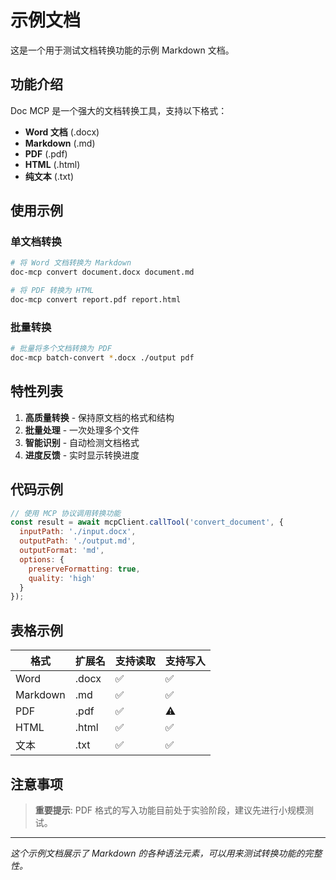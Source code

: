 # 示例文档

这是一个用于测试文档转换功能的示例 Markdown 文档。

## 功能介绍

Doc MCP 是一个强大的文档转换工具，支持以下格式：

- **Word 文档** (.docx)
- **Markdown** (.md) 
- **PDF** (.pdf)
- **HTML** (.html)
- **纯文本** (.txt)

## 使用示例

### 单文档转换

```bash
# 将 Word 文档转换为 Markdown
doc-mcp convert document.docx document.md

# 将 PDF 转换为 HTML
doc-mcp convert report.pdf report.html
```

### 批量转换

```bash
# 批量将多个文档转换为 PDF
doc-mcp batch-convert *.docx ./output pdf
```

## 特性列表

1. **高质量转换** - 保持原文档的格式和结构
2. **批量处理** - 一次处理多个文件
3. **智能识别** - 自动检测文档格式
4. **进度反馈** - 实时显示转换进度

## 代码示例

```javascript
// 使用 MCP 协议调用转换功能
const result = await mcpClient.callTool('convert_document', {
  inputPath: './input.docx',
  outputPath: './output.md',
  outputFormat: 'md',
  options: {
    preserveFormatting: true,
    quality: 'high'
  }
});
```

## 表格示例

| 格式 | 扩展名 | 支持读取 | 支持写入 |
|------|--------|----------|----------|
| Word | .docx | ✅ | ✅ |
| Markdown | .md | ✅ | ✅ |
| PDF | .pdf | ✅ | ⚠️ |
| HTML | .html | ✅ | ✅ |
| 文本 | .txt | ✅ | ✅ |

## 注意事项

> **重要提示**: PDF 格式的写入功能目前处于实验阶段，建议先进行小规模测试。

---

*这个示例文档展示了 Markdown 的各种语法元素，可以用来测试转换功能的完整性。*